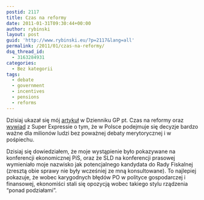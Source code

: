```yaml
---
postid: 2117
title: Czas na reformy
date: 2011-01-31T09:30:44+00:00
author: rybinski
layout: post
guid: 'http://www.rybinski.eu/?p=2117&lang=all'
permalink: /2011/01/czas-na-reformy/
dsq_thread_id:
  - 3163284931
categories:
  - Bez kategorii
tags:
  - debate
  - government
  - incentives
  - pensions
  - reforms
---
```

Dzisiaj ukazał się mój [artykuł](http://forsal.pl/artykuly/482701,rybinski_czas_na_reformy_fundamentalne_i_drugiej_generacji.html) w Dzienniku GP pt. Czas na reformy oraz [wywiad](http://www.se.pl/wydarzenia/opinie/krzysztof-rybinski-rzad-nie-chce-dyskusji_169609.html) z Super Expressie o tym, że w Polsce podejmuje się decyzje bardzo ważne dla milionów ludzi bez poważnej debaty merytorycznej i w pośpiechu.

Dzisiaj się dowiedziałem, że moje wystąpienie było pokazywane na konferencji ekonomicznej PiS, oraz że SLD na konferencji prasowej wymieniało moje nazwisko jak potencjalnego kandydata do Rady Fiskalnej (zresztą obie sprawy nie były wcześniej ze mną konsultowane). To najlepiej pokazuje, że wobec karygodnych błędów PO w polityce gospodarczej i finansowej, ekonomiści stali się opozycją wobec takiego stylu rządzenia “ponad podziałami”.
